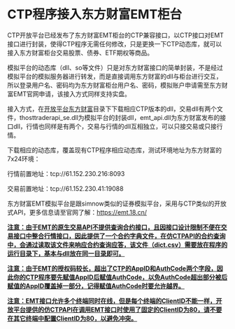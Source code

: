 # CTP程序接入东方财富EMT柜台

CTP开放平台已经发布了东方财富EMT柜台的CTP兼容接口，以CTP接口对EMT接口进行封装，使得CTP程序无需任何修改，只是更换一下CTP动态库，就可以接入东方财富柜台交易股票、债券、ETF期权等商品。

模拟平台的动态库（dll、so等文件）只是对东方财富接口的简单封装，不是经过模拟平台的模拟服务器进行转发，而是直接调用东方财富的dll与柜台进行交互，所以登录用户名、密码均为东方财富柜台用户名、密码，模拟账户申请需至东方财富EMT官网申请，该接入方式同样支持实盘。

接入方式，在[开放平台东方财富](https://github.com/krenx1983/openctp/tree/master/ctp2%E4%B8%AD%E6%B3%B0%E8%AF%81%E5%88%B8EMT)目录下下载相应CTP版本的dll，交易dll有两个文件，thosttraderapi_se.dll为模拟平台的封装dll，emt_api.dll为东方财富发布的接口dll，行情也同样是有两个，交易与行情的dll互相独立，可以只接交易或只接行情。

下载相应的动态库，覆盖现有CTP程序相应动态库，测试环境地址为东方财富的7x24环境：

行情前置地址：tcp://61.152.230.216:8093

交易前置地址：tcp://61.152.230.41:19088

东方财富EMT模拟平台是跟simnow类似的证券模拟平台，采用与CTP类似的开放式API，更多信息请至官网了解：https://emt.18.cn/

**<u>注意：由于EMT的原生交易API不提供查询合约接口，且因接口设计限制不便在交易接口中整合行情接口，因此提供了一个合约字典文件，在仿CTPAPI的合约查询中，会通过读取该文件来响应合约查询应答，该文件（dict.csv）需要放在程序的运行目录下，基本与dll放在同一目录即可。</u>**

**<u>注意：由于EMT的授权码较长，超出了CTP的AppID和AuthCode两个字段，因此你的CTP程序要先赋值AppID后赋值AuthCode，以免AuthCode超出部分被后赋值的AppID覆盖掉一部分，记得赋值AuthCode时要允许越界。</u>**

**<u>注意：EMT接口允许多个终端同时在线，但是每个终端的ClientID不能一样，开放平台提供的仿CTPAPI在调用EMT接口时使用了固定的ClientID为80，请不要在其它终端中配置ClientID为80，以避免冲突。</u>**
